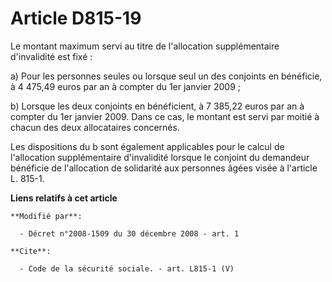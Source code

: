 # Article D815-19

Le montant maximum servi au titre de l'allocation supplémentaire d'invalidité est fixé : 

a) Pour les personnes seules ou lorsque seul un des conjoints en bénéficie, à 4 475,49 euros par an à compter du 1er janvier
2009 ; 

b) Lorsque les deux conjoints en bénéficient, à 7 385,22 euros par an à compter du 1er janvier 2009. Dans ce cas, le montant
est servi par moitié à chacun des deux allocataires concernés. 

Les dispositions du b sont également applicables pour le calcul de l'allocation supplémentaire d'invalidité lorsque le
conjoint du demandeur bénéficie de l'allocation de solidarité aux personnes âgées visée à l'article L. 815-1.

**Liens relatifs à cet article**

	**Modifié par**:

	  - Décret n°2008-1509 du 30 décembre 2008 - art. 1

	**Cite**:

	  - Code de la sécurité sociale. - art. L815-1 (V)
